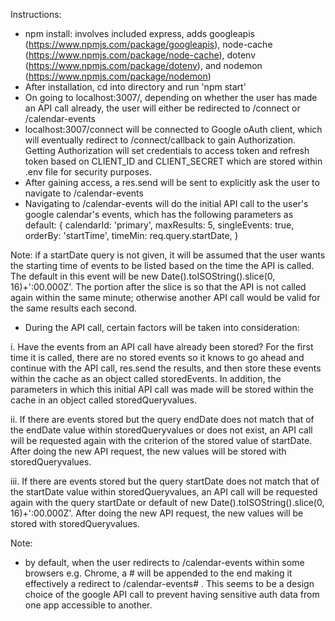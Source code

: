 Instructions:
- npm install: involves included express, adds googleapis (https://www.npmjs.com/package/googleapis), node-cache (https://www.npmjs.com/package/node-cache), dotenv (https://www.npmjs.com/package/dotenv), and nodemon (https://www.npmjs.com/package/nodemon)
- After installation, cd into directory and run 'npm start'
- On going to localhost:3007/, depending on whether the user has made an API call already, the user will either be redirected to /connect or /calendar-events
- localhost:3007/connect will be connected to Google oAuth client, which will eventually redirect to /connect/callback to gain Authorization. Getting Authorization will set credentials to access token and refresh token based on CLIENT_ID and CLIENT_SECRET which are stored within .env file for security purposes.
- After gaining access, a res.send will be sent to explicitly ask the user to navigate to /calendar-events
- Navigating to /calendar-events will do the initial API call to the user's google calendar's events, which has the following parameters as default:
{
  calendarId: 'primary',
  maxResults: 5,
  singleEvents: true,
  orderBy: 'startTime',
  timeMin: req.query.startDate,
}

Note: if a startDate query is not given, it will be assumed that the user wants the starting time of events to be listed based on the time the API is called. The default in this event will be new Date().toISOString().slice(0, 16)+':00.000Z'. The portion after the slice is so that the API is not called again within the same minute; otherwise another API call would be valid for the same results each second.

- During the API call, certain factors will be taken into consideration:

i.  Have the events from an API call have already been stored? For the first time it is called, there are no stored events so it knows to go ahead and continue with the API call, res.send the results, and then store these events within the cache as an object called storedEvents. In addition, the parameters in which this initial API call was made will be stored within the cache in an object called storedQueryvalues.

 ii.  If there are events stored but the query endDate does not match that of the endDate value within storedQueryvalues or does not exist, an API call will be requested again with the criterion of the stored value of startDate. After doing the new API request, the new values will be stored with storedQueryvalues.

 iii. If there are events stored but the query startDate does not match that of the startDate value within storedQueryvalues, an API call will be requested again with the query startDate or default of new Date().toISOString().slice(0, 16)+':00.000Z'. After doing the new API request, the new values will be stored with storedQueryvalues.

Note:
- by default, when the user redirects to /calendar-events within some browsers e.g. Chrome, a # will be appended to the end making it effectively a redirect to /calendar-events# . This seems to be a design choice of the google API call to prevent having sensitive auth data from one app accessible to another.
